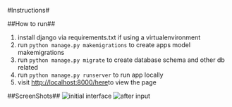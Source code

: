 #Instructions#

##How to run##
1. install django via requirements.txt if using a virtualenvironment
2. run `python manage.py makemigrations` to create apps model makemigrations
3. run `python manage.py migrate` to create database schema and other db related
4. run `python manage.py runserver` to run app locally
5. visit [http://localhost:8000/here](http://localhost:8000)to view the page



##ScreenShots##
![initial interface](http://i.imgur.com/NHo8QMS.png "initial look")
![after input](http://i.imgur.com/m8bcywK.png "after input")